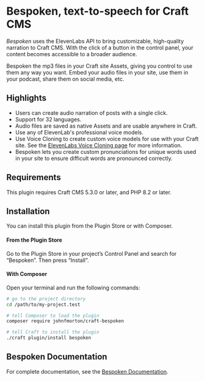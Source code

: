 # Bespoken, text-to-speech for Craft CMS

_Bespoken_ uses the ElevenLabs API to bring customizable, high-quality narration to Craft CMS. With the click of a button in the control panel, your content becomes accessible to a broader audience. 

Bespoken the mp3 files in your Craft site Assets, giving you control to use them any way you want. Embed your audio files in your site, use them in your podcast, share them on social media, etc.

## Highlights

* Users can create audio narration of posts with a single click.
* Support for 32 languages.
* Audio files are saved as native Assets and are usable anywhere in Craft.
* Use any of ElevenLab's professional voice models.
* Use Voice Cloning to create custom voice models for use with your Craft site. See the [ElevenLabs Voice Cloning page](https://elevenlabs.io/voice-cloning) for more information.
* Bespoken lets you create custom pronunciations for unique words used in your site to ensure difficult words are pronounced correctly.

## Requirements

This plugin requires Craft CMS 5.3.0 or later, and PHP 8.2 or later.

## Installation

You can install this plugin from the Plugin Store or with Composer.

#### From the Plugin Store

Go to the Plugin Store in your project’s Control Panel and search for “Bespoken”. Then press “Install”.

#### With Composer

Open your terminal and run the following commands:

```bash
# go to the project directory
cd /path/to/my-project.test

# tell Composer to load the plugin
composer require johnfmorton/craft-bespoken

# tell Craft to install the plugin
./craft plugin/install bespoken
```

## Bespoken Documentation

For complete documentation, see the [Bespoken Documentation](DOCUMENTATION.md).